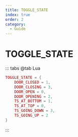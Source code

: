 ```yaml
---
title: TOGGLE_STATE
index: true
order: 2
category:
  - Guide
---
```


# TOGGLE_STATE
::: tabs
@tab Lua
```lua
TOGGLE_STATE = {
    DOOR_CLOSED = 1,
    DOOR_CLOSING = 3,
    DOOR_OPEN = 0,
    DOOR_OPENING = 2,
    TS_AT_BOTTOM = 1,
    TS_AT_TOP = 0,
    TS_GOING_DOWN = 3,
    TS_GOING_UP = 2
}
```
:::